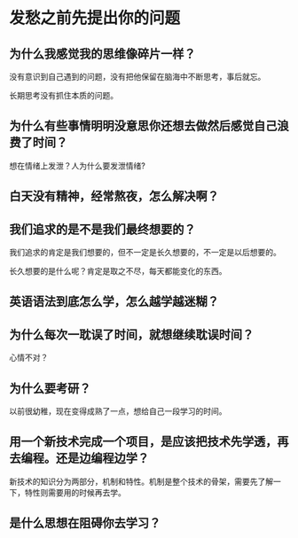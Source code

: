 # 发愁之前先提出你的问题

## 为什么我感觉我的思维像碎片一样？

没有意识到自己遇到的问题，没有把他保留在脑海中不断思考，事后就忘。

长期思考没有抓住本质的问题。

## 为什么有些事情明明没意思你还想去做然后感觉自己浪费了时间？

想在情绪上发泄？人为什么要发泄情绪?

## 白天没有精神，经常熬夜，怎么解决啊？

## 我们追求的是不是我们最终想要的？

我们追求的肯定是我们想要的，但不一定是长久想要的，不一定是以后想要的。

长久想要的是什么呢？肯定是取之不尽，每天都能变化的东西。

## 英语语法到底怎么学，怎么越学越迷糊？

## 为什么每次一耽误了时间，就想继续耽误时间？

心情不对？

## 为什么要考研？

以前很幼稚，现在变得成熟了一点，想给自己一段学习的时间。

## 用一个新技术完成一个项目，是应该把技术先学透，再去编程。还是边编程边学？

新技术的知识分为两部分，机制和特性。机制是整个技术的骨架，需要先了解一下，特性则需要用的时候再去学。

## 是什么思想在阻碍你去学习？

